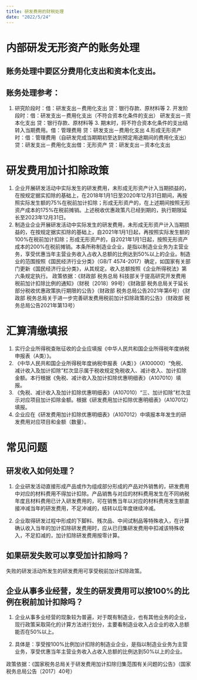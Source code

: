 ```yaml
---
title: 研发费用的财税处理
date: "2022/5/24"
---
```

# 内部研发无形资产的账务处理
## 账务处理中要区分费用化支出和资本化支出。 
## 账务处理参考：
1. 研究阶段时：借：研发支出－费用化支出      贷：银行存款、原材料等 2. 开发阶段时：借：研发支出－费用化支出（不符合资本化条件的支出）      研发支出－资本化支出      贷：银行存款、原材料等 3. 期末时，将不符合资本化条件的支出结转入当期费用。借：管理费用      贷：研发支出－费用化支出 4.形成无形资产时：借：管理费用（自研发完成当期期初至达到预定用途期间的费用化支出）      贷：研发支出－费用化支出借：无形资产      贷：研发支出－资本化支出
<!-- more -->

# 研发费用加计扣除政策
1. 企业开展研发活动中实际发生的研发费用，未形成无形资产计入当期损益的，在按规定据实扣除的基础上，在2018年1月1日至2020年12月31日期间，再按照实际发生额的75%在税前加计扣除；形成无形资产的，在上述期间按照无形资产成本的175%在税前摊销。上述税收优惠政策凡已经到期的，执行期限延长至2023年12月31日。 
2. 制造业企业开展研发活动中实际发生的研发费用，未形成无形资产计入当期损益的，在按规定据实扣除的基础上，自2021年1月1日起，再按照实际发生额的100%在税前加计扣除；形成无形资产的，自2021年1月1日起，按照无形资产成本的200%在税前摊销。本条所称制造业企业，是指以制造业业务为主营业务，享受优惠当年主营业务收入占收入总额的比例达到50%以上的企业。制造业的范围按照《国民经济行业分类》（GB/T 4574-2017）确定，如国家有关部门更新《国民经济行业分类》，从其规定。收入总额按照《企业所得税法》第六条规定执行。 
政策依据：《财政部 税务总局 科技部关于提高研究开发费用税前加计扣除比例的通知》（财税〔2018〕99号）《财政部 税务总局关于延长部分税收优惠政策执行期限的公告》（财政部 税务总局公告2021年第6号）《财政部 税务总局关于进一步完善研发费用税前加计扣除政策的公告》（财政部 税务总局公告2021年第13号）
# 汇算清缴填报
1. 实行企业所得税查账征收的企业应填报《中华人民共和国企业所得税年度纳税申报表（A类）》。 
2. 《中华人民共和国企业所得税年度纳税申报表（A类）》（A100000）“免税、减计收入及加计扣除”栏次显示属于税收规定免税收入、减计收入、加计扣除金额。本行根据《免税、减计收入及加计扣除优惠明细表》（A107010）填报。 
3. 《免税、减计收入及加计扣除优惠明细表》（A107010）“三、加计扣除”栏次显示对应项目加计扣除金额。根据《研发费用加计扣除优惠明细表》（A107012）填报。 
4. 企业应在《研发费用加计扣除优惠明细表》（A107012）中填报本年发生的研发费用对应项目和金额（数量）。

# 常见问题
## 研发收入如何处理？

1. 企业研发活动直接形成产品或作为组成部分形成的产品对外销售的，研发费用中对应的材料费用不得加计扣除。产品销售与对应的材料费用发生在不同纳税年度且材料费用已计入研发费用的，可在销售当年以对应的材料费用发生额直接冲减当年的研发费用，不足冲减的，结转以后年度继续冲减。

2. 企业取得研发过程中形成的下脚料、残次品、中间试制品等特殊收入，在计算确认收入当年的加计扣除研发费用时，应从已归集研发费用中扣减该特殊收入，不足扣减的，加计扣除研发费用按零计算。 

## 如果研发失败可以享受加计扣除吗？

失败的研发活动所发生的研发费用可享受税前加计扣除政策。 

## 企业从事多业经营，发生的研发费用可以按100%的比例在税前加计扣除吗？

1. 企业从事多业经营的现象较为普遍，对于既有制造业，也有其他业务的企业，现行政策采取简化的计算方法进行划分，主要看制造业收入占企业的收入总额能否在50%以上。

2. 具体是：享受按100%比例加计扣除的制造业企业，是指以制造业业务为主营业务，享受优惠当年主营业务收入占收入总额的比例达到50%以上的企业。 

政策依据：《国家税务总局关于研发费用加计扣除归集范围有关问题的公告》（国家税务总局公告〔2017〕40号）
